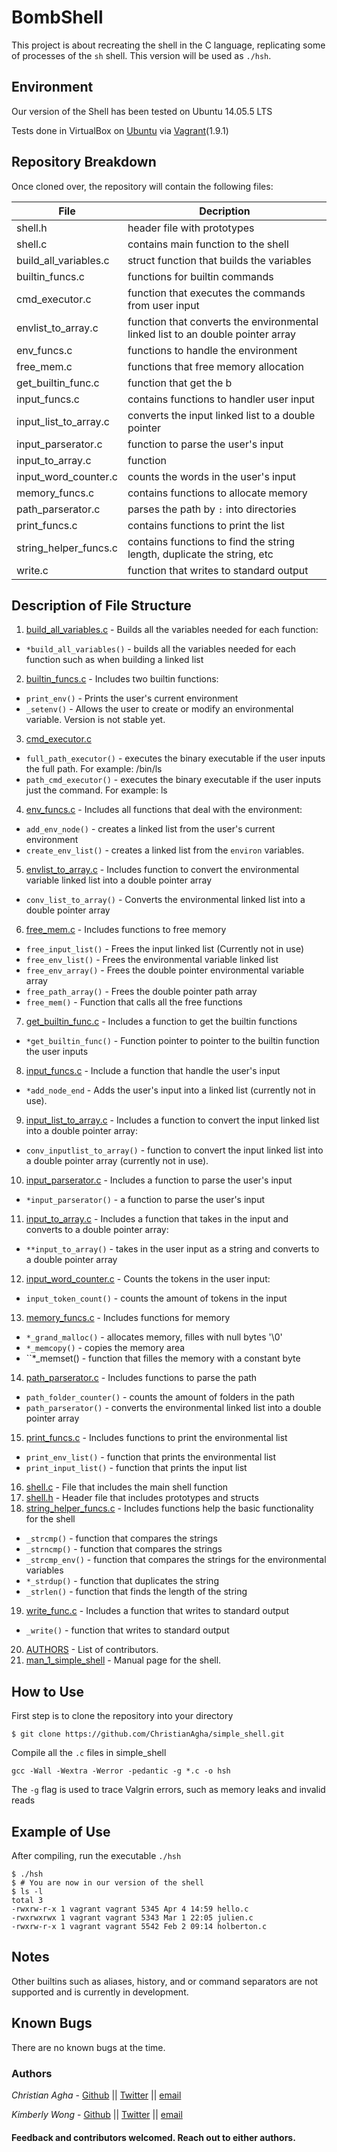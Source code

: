 # BombShell

This project is about recreating the shell in the C language, replicating some of processes of the `sh` shell. This version will be used as `./hsh`.
## Environment
Our version of the Shell has been tested on Ubuntu 14.05.5 LTS

Tests done in VirtualBox on [Ubuntu](https://atlas.hashicorp.com/ubuntu/boxes/trusty64) via [Vagrant](https://www.vagrantup.com/)(1.9.1)

## Repository Breakdown
Once cloned over, the repository will contain the following files:

|   **File**    |  **Decription**                       |
|---------------|---------------------------------------|
| shell.h   | header file with prototypes           |
| shell.c      | contains main function to the shell         |
| build_all_variables.c     | struct function that builds the variables             |
| builtin_funcs.c | functions for builtin commands |
| cmd_executor.c     | function that executes the commands from user input|
| envlist_to_array.c     | function that converts the environmental linked list to an double pointer array|
| env_funcs.c | functions to handle the environment |
| free_mem.c | functions that free memory allocation |
| get_builtin_func.c     | function that get the b|
| input_funcs.c | contains functions to handler user input |
| input_list_to_array.c | converts the input linked list to a double pointer |
| input_parserator.c     | function to parse the user's input |
| input_to_array.c     | function |
| input_word_counter.c     | counts the words in the user's input |
| memory_funcs.c     | contains functions to allocate memory |
| path_parserator.c     | parses the path by `:` into directories |
| print_funcs.c     | contains functions to print the list |
| string_helper_funcs.c     | contains functions to find the string length, duplicate the string, etc |
| write.c     | function that writes to standard output |

## Description of File Structure
1. [build_all_variables.c](build_all_variables.c) - Builds all the variables needed for each function: 
  * ``*build_all_variables()`` - builds all the variables needed for each function such as when building a linked list
2. [builtin_funcs.c](builtin_funcs.c) - Includes two builtin functions:
  * ``print_env()`` - Prints the user's current environment
  * ``_setenv()`` - Allows the user to create or modify an environmental variable. Version is not stable yet.
3. [cmd_executor.c](cmd_executor.c)
  * ``full_path_executor()`` - executes the binary executable if the user inputs the full path. For example: /bin/ls
  * ``path_cmd_executor()`` - executes the binary executable if the user inputs just the command. For example: ls
4. [env_funcs.c](env_funcs.c) - Includes all functions that deal with the environment:
  * ``add_env_node()`` - creates a linked list from the user's current environment
  * ``create_env_list()`` - creates a linked list from the ``environ`` variables.
5. [envlist_to_array.c](envlist_to_array.c) - Includes function to convert the environmental variable linked list into a double pointer array
  * ``conv_list_to_array()`` - Converts the environmental linked list into a double pointer array
6. [free_mem.c](free_mem.c) - Includes functions to free memory
  * ``free_input_list()`` - Frees the input linked list (Currently not in use)
  * ``free_env_list()`` - Frees the environmental variable linked list
  * ``free_env_array()`` - Frees the double pointer environmental variable array
  * ``free_path_array()`` - Frees the double pointer path array
  * ``free_mem()`` - Function that calls all the free functions
7. [get_builtin_func.c](get_builtin_func.c) - Includes a function to get the builtin functions
  * ``*get_builtin_func()`` - Function pointer to pointer to the builtin function the user inputs
8. [input_funcs.c](input_funcs.c) - Include a function that handle the user's input
  * ``*add_node_end`` - Adds the user's input into a linked list (currently not in use).
9. [input_list_to_array.c](input_list_to_array.c) - Includes a function to convert the input linked list into a double pointer array:
  * ``conv_inputlist_to_array()`` - function to convert the input linked list into a double pointer array (currently not in use). 
10. [input_parserator.c](input_parserator.c) - Includes a function to parse the user's input
* ``*input_parserator()`` - a function to parse the user's input
11. [input_to_array.c](input_to_array.c) - Includes a function that takes in the input and converts to a double pointer array:
  * ``**input_to_array()`` - takes in the user input as a string and converts to a double pointer array
12. [input_word_counter.c](input_word_counter.c) - Counts the tokens in the user input:
  * ``input_token_count()`` - counts the amount of tokens in the input 
13. [memory_funcs.c](memory_funcs.c) - Includes functions for memory
  * ``*_grand_malloc()`` - allocates memory, filles with null bytes '\0'
  * ``*_memcopy()`` -  copies the memory area
  * ``*_memset() - function that filles the memory with a constant byte
14. [path_parserator.c](path_parserator.c) - Includes functions to parse the path
  * ``path_folder_counter()`` - counts the amount of folders in the path
  * ``path_parserator()`` -  converts the environmental linked list into a double pointer array
15. [print_funcs.c](print_funcs.c) - Includes functions to print the environmental list
  * ``print_env_list()`` - function that prints the environmental list
  * ``print_input_list()`` -  function that prints the input list
16. [shell.c](shell.c) - File that includes the main shell function
17. [shell.h](shell.h) - Header file that includes prototypes and structs
18. [string_helper_funcs.c](string_helper_funcs.c) - Includes functions help the basic functionality for the shell
  * ``_strcmp()`` - function that compares the strings
  * ``_strncmp()`` -  function that compares the strings
  * ``_strcmp_env()`` -  function that compares the strings for the environmental variables
  * ``*_strdup()`` -  function that duplicates the string
  * ``_strlen()`` -  function that finds the length of the string
19. [write_func.c](write_func.c) - Includes a function that writes to standard output
  * ``_write()`` - function that writes to standard output
20. [AUTHORS](AUTHORS) - List of contributors.
16. [man_1_simple_shell](man_1_simple_shell) - Manual page for the shell.

## How to Use
First step is to clone the repository into your directory
```
$ git clone https://github.com/ChristianAgha/simple_shell.git
```
Compile all the `.c` files in simple_shell
```
gcc -Wall -Wextra -Werror -pedantic -g *.c -o hsh
```
The `-g` flag is used to trace Valgrin errors, such as memory leaks and invalid reads

## Example of Use
After compiling, run the executable `./hsh`
```
$ ./hsh
$ # You are now in our version of the shell
$ ls -l
total 3
-rwxrw-r-x 1 vagrant vagrant 5345 Apr 4 14:59 hello.c
-rwxrwxrwx 1 vagrant vagrant 5343 Mar 1 22:05 julien.c
-rwxrw-r-x 1 vagrant vagrant 5542 Feb 2 09:14 holberton.c
```
## Notes
Other builtins such as aliases, history, and or command separators are not supported and is currently in development.

## Known Bugs
There are no known bugs at the time.

### Authors
*Christian Agha* - [Github](https://github.com/ChristianAgha) || [Twitter](https://twitter.com/ChristyanAgha) || [email](christianagha@gmail.com)

*Kimberly Wong* - [Github](https://github.com/kjowong) || [Twitter](https://twitter.com/kjowong) || [email](kimberly.wong@holbertonschool.com)

#### Feedback and contributors welcomed. Reach out to either authors.

